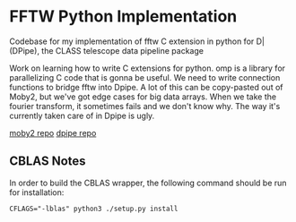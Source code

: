 # FFTW Python Implementation

Codebase for my implementation of fftw C extension in python for D| (DPipe), the CLASS telescope data pipeline package

Work on learning how to write C extensions for python. omp is a library for parallelizing C code that is gonna be useful. We need to write connection functions to bridge fftw into Dpipe. A lot of this can be copy-pasted out of Moby2, but we've got edge cases for big data arrays. When we take the fourier transform, it sometimes fails and we don't know why. The way it's currently taken care of in Dpipe is ugly.

[moby2 repo](https://github.com/class-telescope/moby2)
[dpipe repo](https://github.com/class-telescope/dpipe)

## CBLAS Notes

In order to build the CBLAS wrapper, the following command should be run for installation:

```
CFLAGS="-lblas" python3 ./setup.py install
``` 
